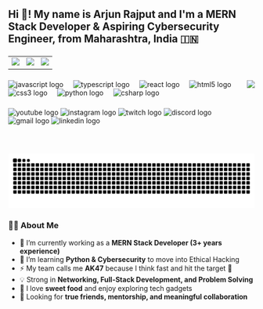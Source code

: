 <h2 align="left">Hi 👋! My name is Arjun Rajput and I'm a MERN Stack Developer & Aspiring Cybersecurity Engineer, from Maharashtra, India 🇮🇳</h2>

###

<table align="center">
  <tr><td><img src="https://github-readme-stats.vercel.app/api?username=classyarjun&hide_title=false&hide_rank=false&show_icons=true&include_all_commits=true&count_private=true&disable_animations=false&theme=dracula&locale=en&hide_border=false" height="150"/></td>
     <td><img src="https://github-readme-stats.vercel.app/api/top-langs?username=classyarjun&locale=en&hide_title=false&layout=compact&card_width=360&langs_count=6&theme=dracula&hide_border=false" height="250"/></td>
    <td><img src="https://streak-stats.demolab.com?user=classyarjun&locale=en&mode=daily&theme=dracula&hide_border=false&border_radius=5&order=3" height="150"/></td>
    
  </tr>
</table>




###

<img align="right" height="150" src="https://i.imgflip.com/65efzo.gif"  />

###

<div align="left">
  <img src="https://cdn.jsdelivr.net/gh/devicons/devicon/icons/javascript/javascript-original.svg" height="30" alt="javascript logo"  />
  <img width="12" />
  <img src="https://cdn.jsdelivr.net/gh/devicons/devicon/icons/typescript/typescript-original.svg" height="30" alt="typescript logo"  />
  <img width="12" />
  <img src="https://cdn.jsdelivr.net/gh/devicons/devicon/icons/react/react-original.svg" height="30" alt="react logo"  />
  <img width="12" />
  <img src="https://cdn.jsdelivr.net/gh/devicons/devicon/icons/html5/html5-original.svg" height="30" alt="html5 logo"  />
  <img width="12" />
  <img src="https://cdn.jsdelivr.net/gh/devicons/devicon/icons/css3/css3-original.svg" height="30" alt="css3 logo"  />
  <img width="12" />
  <img src="https://cdn.jsdelivr.net/gh/devicons/devicon/icons/python/python-original.svg" height="30" alt="python logo"  />
  <img width="12" />
  <img src="https://cdn.jsdelivr.net/gh/devicons/devicon/icons/csharp/csharp-original.svg" height="30" alt="csharp logo"  />
</div>

###

<div align="left">
  <img src="https://img.shields.io/static/v1?message=Youtube&logo=youtube&label=&color=FF0000&logoColor=white&labelColor=&style=for-the-badge" height="35" alt="youtube logo"  />
  <img src="https://img.shields.io/static/v1?message=Instagram&logo=instagram&label=&color=E4405F&logoColor=white&labelColor=&style=for-the-badge" height="35" alt="instagram logo"  />
  <img src="https://img.shields.io/static/v1?message=Twitch&logo=twitch&label=&color=9146FF&logoColor=white&labelColor=&style=for-the-badge" height="35" alt="twitch logo"  />
  <img src="https://img.shields.io/static/v1?message=Discord&logo=discord&label=&color=7289DA&logoColor=white&labelColor=&style=for-the-badge" height="35" alt="discord logo"  />
  <img src="https://img.shields.io/static/v1?message=Gmail&logo=gmail&label=&color=D14836&logoColor=white&labelColor=&style=for-the-badge" height="35" alt="gmail logo"  />
  <img src="https://img.shields.io/static/v1?message=LinkedIn&logo=linkedin&label=&color=0077B5&logoColor=white&labelColor=&style=for-the-badge" height="35" alt="linkedin logo"  />
</div>

###

<br clear="both">

<img src="https://raw.githubusercontent.com/classyarjun/classyarjun/output/snake.svg" alt="Snake animation" />

###


  

<h3 align="left">👨‍💻 About Me</h3>

- 🔭 I’m currently working as a **MERN Stack Developer (3+ years experience)**
- 🌱 I’m learning **Python & Cybersecurity** to move into Ethical Hacking
- ⚡ My team calls me **AK47** because I think fast and hit the target 🎯
- 💡 Strong in **Networking, Full-Stack Development, and Problem Solving**
- 🍫 I love **sweet food** and enjoy exploring tech gadgets
- 🤝 Looking for **true friends, mentorship, and meaningful collaboration**

